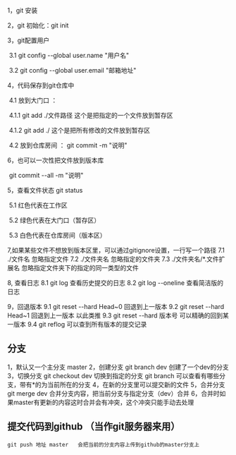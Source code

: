 1，git 安装

2，git 初始化：git  init

3，git配置用户

​	3.1 git config --global user.name "用户名"

​	3.2 git config --global user.email "邮箱地址"

4，代码保存到git仓库中

​	4.1 放到大门口 ：

​			4.1.1 git add ./文件路径  这个是把指定的一个文件放到暂存区

​			4.1.2  git add ./    这个是把所有修改的文件放到暂存区

​	4.2 放到仓库房间 ： git commit -m "说明"

6，也可以一次性把文件放到版本库

​	git commit --all -m "说明"

5，查看文件状态 git status

​	5.1 红色代表在工作区

​	5.2 绿色代表在大门口（暂存区）

​	5.3 白色代表在仓库房间（版本区）

7,如果某些文件不想放到版本区里，可以通过gitignore设置，一行写一个路径
    7.1 ./文件名   忽略指定文件
    7.2  ./文件夹名   忽略指定的文件夹
    7.3  ./文件夹名/*.文件扩展名   忽略指定文件夹下的指定的同一类型的文件

8, 查看日志
    8.1 git log 查看历史提交的日志
    8.2 git log --oneline  查看简洁版的日志

9，回退版本
    9.1 git reset --hard Head~0  回退到上一版本
    9.2 git reset --hard Head~1  回退到上一版本  以此类推
    9.3 git reset --hard 版本号   可以精确的回到某一版本
    9.4 git reflog  可以查到所有版本的提交记录


## 分支
1，默认又一个主分支  master
2，创建分支
    git branch dev   创建了一个dev的分支
3，切换分支
    git checkout dev  切换到指定的分支
    git branch  可以查看有哪些分支，带有*的为当前所在的分支
4，在新的分支里可以提交新的文件
5，合并分支
    git merge dev 合并分支内容，把当前分支与指定分支（dev）合并
6，合并时如果master有更新的内容这时合并会有冲突，这个冲突只能手动去处理


## 提交代码到github （当作git服务器来用）
    git push 地址 master   会把当前的分支内容上传到github的master分支上
